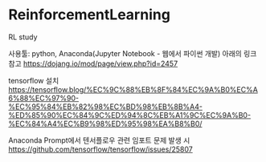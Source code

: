 # ReinforcementLearning
RL study

사용툴: python, Anaconda(Jupyter Notebook - 웹에서 파이썬 개발)
아래의 링크 참고
https://dojang.io/mod/page/view.php?id=2457

tensorflow 설치
https://tensorflow.blog/%EC%9C%88%EB%8F%84%EC%9A%B0%EC%A6%88%EC%97%90-%EC%95%84%EB%82%98%EC%BD%98%EB%8B%A4-%ED%85%90%EC%84%9C%ED%94%8C%EB%A1%9C%EC%9A%B0-%EC%84%A4%EC%B9%98%ED%95%98%EA%B8%B0/

Anaconda Prompt에서 텐서플로우 관련 임포트 문제 발생 시
https://github.com/tensorflow/tensorflow/issues/25807

